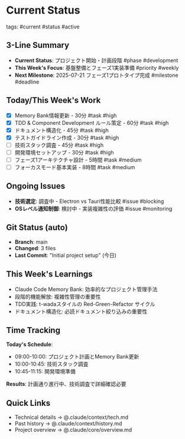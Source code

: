 # Current Status
tags: #current #status #active

## 3-Line Summary
- **Current Status**: プロジェクト開始・計画段階 #phase #development
- **This Week's Focus**: 基盤整備とフェーズ1実装準備 #priority #weekly
- **Next Milestone**: 2025-07-21 フェーズ1プロトタイプ完成 #milestone #deadline

## Today/This Week's Work
- [x] Memory Bank情報更新 - 30分 #task #high
- [x] TDD & Component Development ルール策定 - 60分 #task #high
- [x] ドキュメント構造化 - 45分 #task #high
- [x] テストガイドライン作成 - 30分 #task #high
- [ ] 技術スタック調査 - 45分 #task #high
- [ ] 開発環境セットアップ - 30分 #task #high
- [ ] フェーズ1アーキテクチャ設計 - 5時間 #task #medium
- [ ] フォーカスモード基本実装 - 8時間 #task #medium

## Ongoing Issues
- **技術選定**: 調査中 - Electron vs Tauri性能比較 #issue #blocking
- **OSレベル通知制御**: 検討中 - 実装複雑性の評価 #issue #monitoring

## Git Status (auto)
- **Branch**: main
- **Changed**: 3 files
- **Last Commit**: "Initial project setup" (今日)

## This Week's Learnings
- Claude Code Memory Bank: 効率的なプロジェクト管理手法
- 段階的機能解放: 複雑性管理の重要性
- TDD実践: t-wadaスタイルの Red-Green-Refactor サイクル
- ドキュメント構造化: 必読ドキュメント絞り込みの重要性

## Time Tracking
**Today's Schedule**:
- 09:00-10:00: プロジェクト計画とMemory Bank更新
- 10:00-10:45: 技術スタック調査
- 10:45-11:15: 開発環境準備

**Results**: 計画通り進行中、技術調査で詳細確認必要

## Quick Links
- Technical details → @.claude/context/tech.md
- Past history → @.claude/context/history.md
- Project overview → @.claude/core/overview.md